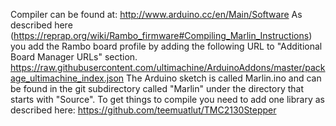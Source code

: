 Compiler can be found at: http://www.arduino.cc/en/Main/Software
As described here (https://reprap.org/wiki/Rambo_firmware#Compiling_Marlin_Instructions) you add the Rambo board profile by adding the following URL to "Additional Board Manager URLs" section.
https://raw.githubusercontent.com/ultimachine/ArduinoAddons/master/package_ultimachine_index.json
The Arduino sketch is called Marlin.ino and can be found in the git subdirectory called "Marlin" under the directory that starts with "Source".
To get things to compile you need to add one library as described here: https://github.com/teemuatlut/TMC2130Stepper
